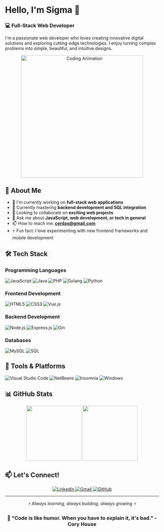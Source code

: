# Hello, I'm Sigma 👋

### 💻 Full-Stack Web Developer

I'm a passionate web developer who loves creating innovative digital solutions and exploring cutting-edge technologies. I enjoy turning complex problems into simple, beautiful, and intuitive designs.

<p align="center">
  <img alt="Coding Animation" src="https://user-images.githubusercontent.com/74038190/212748842-9fcbad5b-6173-4175-8a61-521f3dbb7514.gif" width="400">
</p>

## 🚀 About Me

- 🔭 I'm currently working on **full-stack web applications**
- 🌱 Currently mastering **backend development and SQL integration**
- 👯 Looking to collaborate on **exciting web projects**
- 💬 Ask me about **JavaScript, web development, or tech in general**
- 📫 How to reach me: **cerdas@gmail.com**
- ⚡ Fun fact: I love experimenting with new frontend frameworks and mobile development

## 🛠️ Tech Stack

### Programming Languages
![JavaScript](https://img.shields.io/badge/-JavaScript-05122A?style=for-the-badge&logo=javascript&logoColor=F7DF1E)
![Java](https://img.shields.io/badge/-Java-05122A?style=for-the-badge&logo=java&logoColor=FFA518)
![PHP](https://img.shields.io/badge/-PHP-05122A?style=for-the-badge&logo=php&logoColor=777BB4)
![Golang](https://img.shields.io/badge/-Golang-05122A?style=for-the-badge&logo=go&logoColor=00ADD8)
![Python](https://img.shields.io/badge/-Python-05122A?style=for-the-badge&logo=python&logoColor=3776AB)

### Frontend Development
![HTML5](https://img.shields.io/badge/-HTML5-05122A?style=for-the-badge&logo=html5&logoColor=E34F26)
![CSS3](https://img.shields.io/badge/-CSS3-05122A?style=for-the-badge&logo=css3&logoColor=1572B6)
![Vue.js](https://img.shields.io/badge/-Vue.js-05122A?style=for-the-badge&logo=vue.js&logoColor=4FC08D)

### Backend Development
![Node.js](https://img.shields.io/badge/-Node.js-05122A?style=for-the-badge&logo=node.js&logoColor=339933)
![Express.js](https://img.shields.io/badge/-Express.js-05122A?style=for-the-badge&logo=express&logoColor=white)
![Gin](https://img.shields.io/badge/-Gin-05122A?style=for-the-badge&logo=go&logoColor=00ADD8)

### Databases
![MySQL](https://img.shields.io/badge/-MySQL-05122A?style=for-the-badge&logo=mysql&logoColor=4479A1)
![SQL](https://img.shields.io/badge/-SQL-05122A?style=for-the-badge&logo=mysql&logoColor=4479A1)

## 🔧 Tools & Platforms

![Visual Studio Code](https://img.shields.io/badge/-VS%20Code-05122A?style=for-the-badge&logo=visual-studio-code&logoColor=007ACC)
![NetBeans](https://img.shields.io/badge/-NetBeans-05122A?style=for-the-badge&logo=apache-netbeans-ide&logoColor=1B6AC6)
![Insomnia](https://img.shields.io/badge/-Insomnia-05122A?style=for-the-badge&logo=insomnia&logoColor=4000BF)
![Windows](https://img.shields.io/badge/-Windows-05122A?style=for-the-badge&logo=windows&logoColor=0078D6)

## 📊 GitHub Stats

<p align="center">
  <img height="180em" src="https://github-readme-stats.vercel.app/api?username=KRNCw5936&show_icons=true&theme=radical&hide_border=true" />
  <img height="180em" src="https://github-readme-stats.vercel.app/api/top-langs/?username=KRNCw5936&layout=compact&theme=radical&hide_border=true" />
</p>

## 📫 Let's Connect!

<p align="center">
  <a href="https://www.linkedin.com/in/adrian-baihaqi-069a71303/">
    <img src="https://img.shields.io/badge/-LinkedIn-0077B5?style=for-the-badge&logo=linkedin&logoColor=white" alt="LinkedIn"/>
  </a>
  <a href="mailto:adrianbaihaqi902@gmail.com">
    <img src="https://img.shields.io/badge/-Gmail-D14836?style=for-the-badge&logo=gmail&logoColor=white" alt="Gmail"/>
  </a>
  <a href="https://github.com/KRNCw5936/">
    <img src="https://img.shields.io/badge/-GitHub-181717?style=for-the-badge&logo=github&logoColor=white" alt="GitHub"/>
  </a>
</p>

---

<p align="center">
  <i>⚡ Always learning, always building, always growing ⚡</i>
</p>

<div align="center">
  
### 🎯 "Code is like humor. When you have to explain it, it's bad." - Cory House
  
</div>
